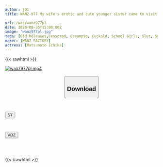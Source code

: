 ```yaml
---
author: j91
title: WANZ-977 My wife's erotic and cute younger sister came to visit me! ! I can't masturbate due to a broken bone, so I secretly jerk off my abstinent dick, play with it, and shoot it raw! ! Ichika Matsumoto

url: /was/wanz977pl
date: 2020-08-25T15:00:00Z
image: "wanz977pl.jpg"
tags: [Old Releases,Censored, Creampie, Cuckold, School Girls, Slut, Solowork, Tits]
maker: [WANZ FACTORY]
actress: [Matsumoto Ichika]
---
```



{{< rawhtml >}}

<div class="video" data-videoid="4PKoOVP9r0iJAo">
    <a href="javascript:;">
        <img src="/was/wanz977pl/wanz977pl.jpg" width="WIDTH" height="HEIGHT" alt="wanz977pl.mp4" loading="lazy">
    </a>
</div>

<script type="text/javascript" src="https://j91.asia/asset/on-demand-st.js"></script>

<br>
  <link rel="stylesheet" href="https://j91.asia/asset/bs5.css">
  
  <center>
  <button class="btn btn-primary" type="button" data-bs-toggle="collapse" data-bs-target=".multi-collapse" aria-expanded="false" aria-controls="multiCollapseExample1 multiCollapseExample2"><h2>Download</h2></button></center>
</p>
<div class="row">
  <div class="col">
    <div class="collapse multi-collapse" id="multiCollapseExample1">
      <div class="card card-body">
	      	      <br>
<div class="buttons">  
<p><a href="https://streamtape.to/v/4PKoOVP9r0iJAo" target="_blank"><button class="btn-hover color-3"><i class="fa fa-download"></i> ST</button></a></p></div>
    </div>
  </div>
</div>
  <div class="col">
    <div class="collapse multi-collapse" id="multiCollapseExample2">
      <div class="card card-body">
	      <br>
<div class="buttons">
<p><a href="https://vidoza.net/mlluof8hxm2t" target="_blank"><button class="btn-hover color-1"><i class="fa fa-download"></i> VDZ</button></a></p></div>
<br><br>
      </div>
    </div>
  </div>
</div>

{{< /rawhtml >}}